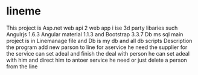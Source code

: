 # lineme
This project is Asp.net web api 2 web app i ise 3d party libaries such Angulrjs 1.6.3 Angular material 1.1.3 and Bootstrap 3.3.7
Db ms sql
main project is in Linemanage file and Db is my db and all db scripts
Description
the program add new parson to line for aservice he need
the supplier for the service can 
set adeal and finish the deal with person
he can set adeal with him and direct him to antoer service he need 
or just delete a person from the line

